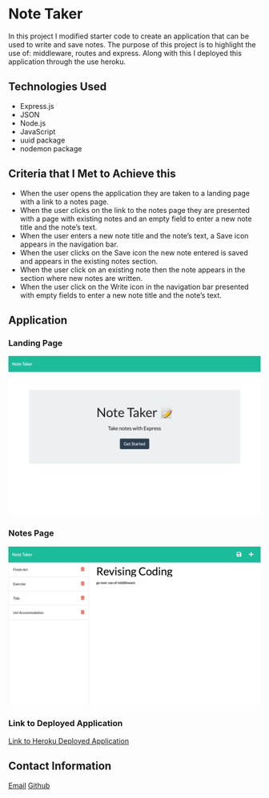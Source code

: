 # Note Taker
In this project I modified starter code to create an application that can be used to write and save notes. The purpose of this project is to highlight the use of: middleware, routes and express. Along with this I deployed this application through the use heroku.

## Technologies Used
* Express.js 
* JSON
* Node.js
* JavaScript
* uuid package
* nodemon package
  
## Criteria that I Met to Achieve this

* When the user opens the application they are taken to a landing page with a link to a notes page.
* When the user clicks on the link to the notes page they are presented with a page with existing notes and an empty field to enter a new note title and the note’s text.
* When the user enters a new note title and the note’s text, a Save icon appears in the navigation bar.
* When the user clicks on the Save icon the new note entered is saved and appears in the existing notes section.
* When the user click on an existing note then the note appears in the section where new notes are written.
* When the user click on the Write icon in the navigation bar presented with empty fields to enter a new note title and the note’s text.

## Application 

### Landing Page
![Screenshot of Landing Page](./Assets/landing-page.png?raw=true)
### Notes Page
![Screenshot of Notes Page](./Assets/notes-page.png?raw=true)

### Link to Deployed Application
[Link to Heroku Deployed Application](https://limitless-brook-10698.herokuapp.com/)

## Contact Information
[Email](mailto:lcrgunn@gmail.com)
[Github](https://github.com/LisaCR01)
